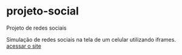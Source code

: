 # projeto-social
Projeto de redes sociais

Simulação de redes sociais na tela de um celular utilizando iframes. <br>
<a href="https://dxv111.github.io/projeto-social">acessar o site</a>
